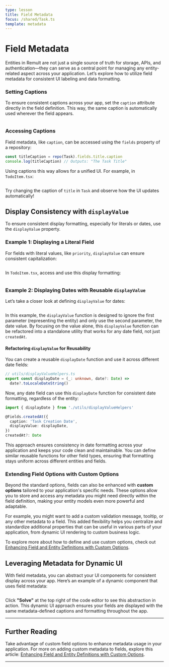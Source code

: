 ```yaml
---
type: lesson
title: Field Metadata
focus: /shared/Task.ts
template: metadata
---
```


# Field Metadata

Entities in Remult are not just a single source of truth for storage, APIs, and authentication—they can serve as a central point for managing any entity-related aspect across your application. Let’s explore how to utilize field metadata for consistent UI labeling and data formatting.

### Setting Captions

To ensure consistent captions across your app, set the `caption` attribute directly in the field definition. This way, the same caption is automatically used wherever the field appears.

```file:/shared/Task.ts title="shared/Task.ts" collapse={1-6,16-100} add={12}

```

### Accessing Captions

Field metadata, like `caption`, can be accessed using the `fields` property of a repository:

```typescript
const titleCaption = repo(Task).fields.title.caption
console.log(titleCaption) // Outputs: "The Task Title"
```

Using captions this way allows for a unified UI. For example, in `TodoItem.tsx`:

```file:/frontend/TodoItem.tsx title="frontend/TodoItem.tsx" collapse={15-100} add={6,13}

```

Try changing the caption of `title` in `Task` and observe how the UI updates automatically!

## Display Consistency with `displayValue`

To ensure consistent display formatting, especially for literals or dates, use the `displayValue` property.

### Example 1: Displaying a Literal Field

For fields with literal values, like `priority`, `displayValue` can ensure consistent capitalization:

```file:/shared/Task.ts title="shared/Task.ts" collapse={1-6,8-14,23-100} add={18-19}

```

In `TodoItem.tsx`, access and use this display formatting:

```file:/frontend/TodoItem.tsx title="frontend/TodoItem.tsx" collapse={1-14,19-100} add={17}

```

### Example 2: Displaying Dates with Reusable `displayValue`

Let’s take a closer look at defining `displayValue` for dates:

```file:/shared/Task.ts title="shared/Task.ts" collapse={1-6,8-25} add={28}

```

In this example, the `displayValue` function is designed to ignore the first parameter (representing the entity) and only use the second parameter, the date value. By focusing on the value alone, this `displayValue` function can be refactored into a standalone utility that works for any date field, not just `createdAt`.

#### Refactoring `displayValue` for Reusability

You can create a reusable `displayDate` function and use it across different date fields:

```typescript
// utils/displayValueHelpers.ts
export const displayDate = (_: unknown, date?: Date) =>
  date?.toLocaleDateString()
```

Now, any date field can use this `displayDate` function for consistent date formatting, regardless of the entity:

```typescript
import { displayDate } from './utils/displayValueHelpers'

@Fields.createdAt({
  caption: 'Task Creation Date',
  displayValue: displayDate,
})
createdAt?: Date
```

This approach ensures consistency in date formatting across your application and keeps your code clean and maintainable. You can define similar reusable functions for other field types, ensuring that formatting stays uniform across different entities and fields.

### Extending Field Options with Custom Options

Beyond the standard options, fields can also be enhanced with **custom options** tailored to your application's specific needs. These options allow you to store and access any metadata you might need directly within the field definition, making your entity models even more powerful and adaptable.

For example, you might want to add a custom validation message, tooltip, or any other metadata to a field. This added flexibility helps you centralize and standardize additional properties that can be useful in various parts of your application, from dynamic UI rendering to custom business logic.

To explore more about how to define and use custom options, check out [Enhancing Field and Entity Definitions with Custom Options](https://remult.dev/docs/custom-options#enhancing-field-and-entity-definitions-with-custom-options).

## Leveraging Metadata for Dynamic UI

With field metadata, you can abstract your UI components for consistent display across your app. Here’s an example of a dynamic component that uses field metadata:

```solution:/frontend/TodoItem.tsx title="frontend/TodoItem.tsx" add={6-10,14-19}

```

Click **"Solve"** at the top right of the code editor to see this abstraction in action. This dynamic UI approach ensures your fields are displayed with the same metadata-defined captions and formatting throughout the app.

---

## Further Reading

Take advantage of custom field options to enhance metadata usage in your application. For more on adding custom metadata to fields, explore this article: [Enhancing Field and Entity Definitions with Custom Options](https://remult.dev/docs/custom-options#enhancing-field-and-entity-definitions-with-custom-options).

---
